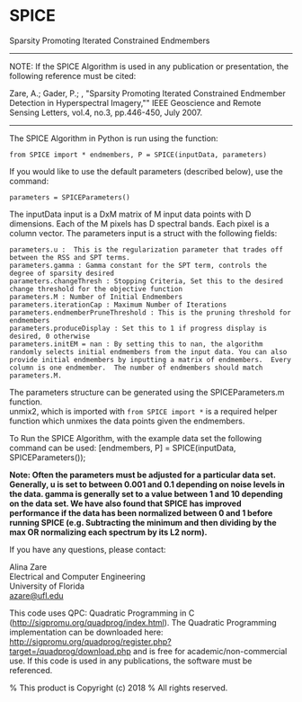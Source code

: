 # SPICE
Sparsity Promoting Iterated Constrained Endmembers

***
NOTE: If the SPICE Algorithm is used in any publication or presentation, the following reference must be cited:

Zare, A.; Gader, P.; , "Sparsity Promoting Iterated Constrained Endmember Detection in Hyperspectral Imagery,"" IEEE Geoscience and Remote Sensing Letters, vol.4, no.3, pp.446-450, July 2007.
****

The SPICE Algorithm in Python is run using the function:

`from SPICE import *
endmembers, P = SPICE(inputData, parameters)
`

If you would like to use the default parameters (described below), use the command:

`parameters = SPICEParameters()`

The inputData input is a DxM matrix of M input data points with D dimensions.  Each of the M pixels has D spectral bands.  Each pixel is a column vector.   The parameters input is a struct with the following fields:

    parameters.u :  This is the regularization parameter that trades off between the RSS and SPT terms.
    parameters.gamma : Gamma constant for the SPT term, controls the degree of sparsity desired
    parameters.changeThresh : Stopping Criteria, Set this to the desired change threshold for the objective function
    parameters.M : Number of Initial Endmembers
    parameters.iterationCap : Maximum Number of Iterations
    parameters.endmemberPruneThreshold : This is the pruning threshold for endmembers
    parameters.produceDisplay : Set this to 1 if progress display is desired, 0 otherwise
    parameters.initEM = nan : By setting this to nan, the algorithm randomly selects initial endmembers from the input data. You can also provide initial endmembers by inputting a matrix of endmembers.  Every column is one endmember.  The number of endmembers should match parameters.M.

The parameters structure can be generated using the SPICEParameters.m function.  
unmix2, which is imported with `from SPICE import *` is a required helper function which unmixes the data points given the endmembers. 

To Run the SPICE Algorithm, with the example data set the following command can be used: 
[endmembers, P] = SPICE(inputData, SPICEParameters());

**Note: Often the parameters must be adjusted for a particular data set. Generally, u is set to between 0.001 and 0.1 depending on noise levels in the data. gamma is generally set to a value between 1 and 10 depending on the data set.   We have also found that SPICE has improved performance if the data has been normalized between 0 and 1 before running SPICE (e.g. Subtracting the minimum and then dividing by the max OR normalizing each spectrum by its L2 norm).**


If you have any questions, please contact:  

Alina Zare  
Electrical and Computer Engineering  
University of Florida    
azare@ufl.edu  



This code uses QPC: Quadratic Programming in C (http://sigpromu.org/quadprog/index.html).    The Quadratic Programming implementation can be downloaded here: http://sigpromu.org/quadprog/register.php?target=/quadprog/download.php and is free for academic/non-commercial use.  If this code is used in any publications, the software must be referenced.  


% This product is Copyright (c) 2018 
% All rights reserved.
